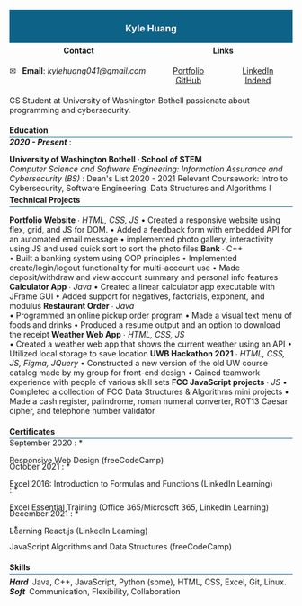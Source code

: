 <div width="100%" height="100%" style="background: #0d6288; display: flex; justify-content: center; align-items: center;margin: -15px 0 -20px 0;">
    <h3 width="100%" height="100%" style="text-align: center; color: ghostwhite;">
        Kyle Huang
    </h3>
</div>

<div width="100%" height="100%" style="display: flex; justify-content: space-evenly; align-center: center;">
    <div style="width: 100%; height: 100%; margin-right: 10px; padding: 5px 0 10px 0;">
        <h4 style="text-align: center;">Contact</h4>
        <span>&#9993;&ensp; <b>Email</b>: <em>kylehuang041@gmail.com</em></span>
    </div>
    <div style="width: 100%; height: 100%; display: flex; flex-direction: column; justify-content: center; padding: 5px 0;">
        <h4 style="text-align: center;">Links</h4>
        <div style="display: flex; flex-direction: row; width: 100%;
        height: 100%; justify-content: space-around;">
            <div style="width: 100%; height: 100%; text-align: center;">
                <a target="_blank" href="https://kylehuang041.github.io/Portfolio/">Portfolio</a><br>
                <a target="_blank" href="https://github.com/kylehuang041">GitHub</a><br>
            </div>
            <div style="width: 100%; height: 100%; text-align: center;">
                <a target="_blank" href="https://www.linkedin.com/in/kyle-huang-9492811ba/">LinkedIn</a><br>
                <a target="_blank" href="https://my.indeed.com/p/kyleh-r7behmb">Indeed</a><br>
            </div>
        </div>
    </div>
</div>

<p>CS Student at University of Washington Bothell passionate about programming and cybersecurity.</p>

#### Education

<hr style="background: #0d6288; margin: -15px 0 -15px 0;">

<b><i>2020 - Present</i></b>
: <p style="margin: 0 0 -15px 0"><strong>University of Washington Bothell ∙ School of STEM</strong><br><em>Computer Science and Software Engineering: Information Assurance and Cybersecurity (BS)</em>
: Dean's List 2020 - 2021
Relevant Coursework: Intro to Cybersecurity, Software Engineering, Data Structures and Algorithms I</p>

#### Technical Projects

<hr style="background: #0d6288; margin: -15px 0 5px 0;">

<b>Portfolio Website</b> ∙ <i>HTML, CSS, JS</i>
•	Created a responsive website using flex, grid, and JS for DOM.
•	Added a feedback form with embedded API for an automated email message 
•	implemented photo gallery, interactivity using JS and used quick sort to sort the photo files
<b>Bank</b> ∙ <i></i>C++			
•	Built a banking system using OOP principles
•	Implemented create/login/logout functionality for multi-account use
•   Made deposit/withdraw and view account summary and personal info features
<b>Calculator App</b> ∙ <i>Java</i>	
•	Created a linear calculator app executable with JFrame GUI
•	Added support for negatives, factorials, exponent, and modulus
<b>Restaurant Order</b> ∙ <i>Java</i>	
•	Programmed an online pickup order program
•	Made a visual text menu of foods and drinks
•	Produced a resume output and an option to download the receipt
<b>Weather Web App</b> ∙ <i>HTML, CSS, JS</i>	
•	Created a weather web app that shows the current weather using an API
•	Utilized local storage to save location
<b>UWB Hackathon 2021</b> ∙ <i>HTML, CSS, JS, Figma, JQuery</i>
•	Constructed a new version of the old UW course catalog made by my group for front-end design
•	Gained teamwork experience with people of various skill sets
<b>FCC JavaScript projects</b> ∙ <i>JS</i>
•	Completed a collection of FCC Data Structures & Algorithms mini projects
•	Made a cash register, palindrome, roman numeral converter, ROT13 Caesar cipher, and telephone number validator

#### Certificates

<hr style="background: #0d6288; margin: -15px 0 -15px 0;">

September 2020
: * <p style="margin-bottom: -20px;">Responsive Web Design (freeCodeCamp)</p>

October 2021
: * <p style="margin-bottom: -20px;">Excel 2016: Introduction to Formulas and Functions (LinkedIn Learning)</p>

: * <p style="margin-bottom: -20px;">Excel Essential Training (Office 365/Microsoft 365, LinkedIn Learning)</p>

December 2021
: * <p style="margin-bottom: -20px;">Learning React.js (LinkedIn Learning)</p>
: * <p>JavaScript Algorithms and Data Structures (freeCodeCamp)</p>

#### Skills

<hr style="background: #0d6288; margin: -15px 0 5px 0;">

<p style="margin: 0px;"><strong><i>Hard</i></strong>&ensp;Java, C++, JavaScript, Python (some), HTML, CSS, Excel, Git, Linux.
<p style="margin: 0;"><strong><i>Soft</i></strong>&ensp;Communication, Flexibility, Collaboration</p>